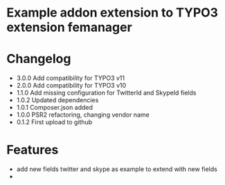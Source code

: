 # Example addon extension to TYPO3 extension femanager

# Changelog

- 3.0.0 Add compatibility for TYPO3 v11
- 2.0.0 Add compatibility for TYPO3 v10
- 1.1.0 Add missing configuration for TwitterId and SkypeId fields
- 1.0.2 Updated dependencies
- 1.0.1 Composer.json added
- 1.0.0 PSR2 refactoring, changing vendor name
- 0.1.2 First upload to github

# Features

* add new fields twitter and skype as example to extend with new fields
*

